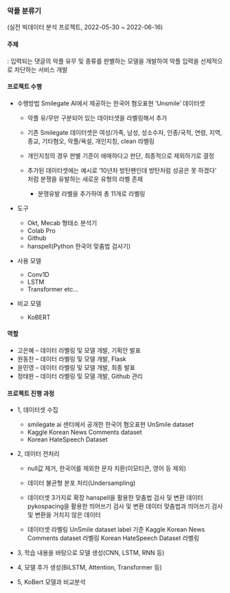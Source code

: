 ### 악플 분류기

(실전 빅데이터 분석 프로젝트, 2022-05-30 ~ 2022-06-16)

#### 주제

: 입력되는 댓글의 악플 유무 및 종류를 판별하는 모델을 개발하여 악플 입력을 선제적으로 차단하는 서비스 개발



#### 프로젝트 수행

- 수행방법
    Smilegate AI에서 제공하는 한국어 혐오표현 ‘Unsmile’ 데이터셋
    + 악플 유/무만 구분되어 있는 데이터셋을 라벨링해서 추가

    - 기존 Smilegate 데이터셋은 여성/가족, 남성, 성소수자, 인종/국적, 연령, 지역, 종교, 기타혐오, 악플/욕설, 개인지칭, clean 라벨링
    - 개인지칭의 경우 판별 기준이 애매하다고 판단, 최종적으로 제외하기로 결정
    
    - 추가된 데이터셋에는 예시로 ‘10년차 방탄팬인데 방탄처럼 성공은 못 하겠다’ 처럼 분쟁을 유발하는 새로운 유형의 라벨 존재
        - 분쟁유발 라벨을 추가하여 총 11개로 라벨링

- 도구
    - Okt, Mecab 형태소 분석기
    - Colab Pro
    - Github
    - hanspell(Python 한국어 맞춤법 검사기)
    
- 사용 모델
  
    - Conv1D 
    - LSTM
    - Transformer etc...
    
- 비교 모델

    - KoBERT



#### 역할
- 고은혜 – 데이터 라벨링 및 모델 개발, 기획안 발표  
- 원동찬 – 데이터 라벨링 및 모델 개발, Flask   
- 윤민영 – 데이터 라벨링 및 모델 개발, 최종 발표  
- 정태완 – 데이터 라벨링 및 모델 개발, Github 관리  

#### 프로젝트 진행 과정
- 1, 데이터셋 수집
	- smilegate ai 센터에서 공개한 한국어 혐오표현 UnSmile dataset
	- Kaggle Korean News Comments dataset
	- Korean HateSpeech Dataset
	
- 2, 데이터 전처리
	- null값 제거, 한국어를 제외한 문자 치환(이모티콘, 영어 등 제외)
	
	- 데이터 불균형 분포 처리(Undersampling)
	
	- 데이터셋 3가지로 확장
		hanspell을 활용한 맞춤법 검사 및 변환 데이터
		pykospacing을 활용한 띄어쓰기 검사 및 변환 데이터
		맞춤법과 띄어쓰기 검사 및 변환을 거치지 않은 데이터
		
	- 데이터셋 라벨링
		UnSmile dataset label 기준
		Kaggle Korean News Comments dataset 라벨링
		Korean HateSpeech Dataset 라벨링
	
- 3, 학습 내용을 바탕으로 모델 생성(CNN, LSTM, RNN 등)

- 4, 모델 추가 생성(BiLSTM, Attention, Transformer 등)

- 5, KoBert 모델과 비교분석

 